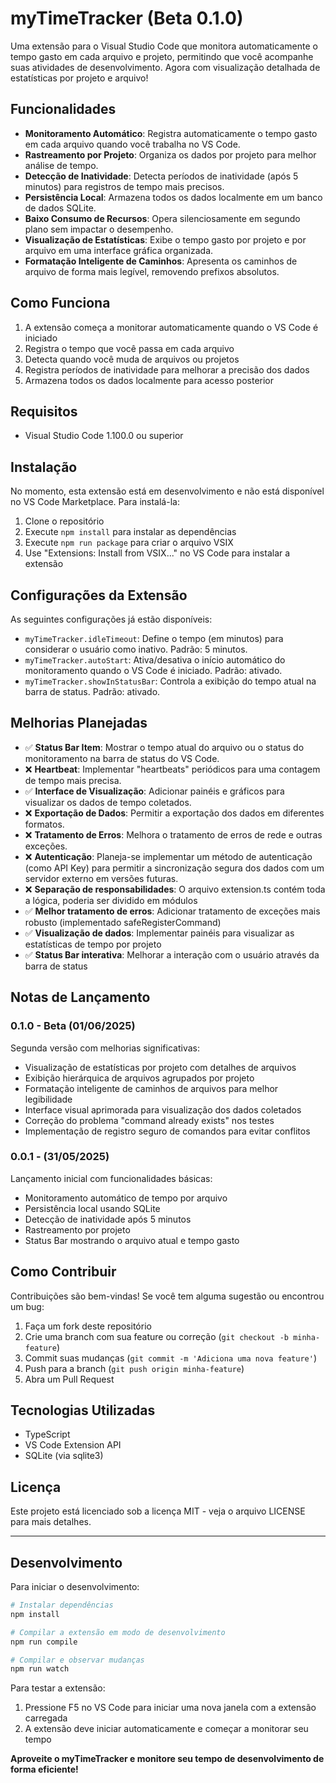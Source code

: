 # myTimeTracker (Beta 0.1.0)

Uma extensão para o Visual Studio Code que monitora automaticamente o tempo gasto em cada arquivo e projeto, permitindo que você acompanhe suas atividades de desenvolvimento. Agora com visualização detalhada de estatísticas por projeto e arquivo!

## Funcionalidades

- **Monitoramento Automático**: Registra automaticamente o tempo gasto em cada arquivo quando você trabalha no VS Code.
- **Rastreamento por Projeto**: Organiza os dados por projeto para melhor análise de tempo.
- **Detecção de Inatividade**: Detecta períodos de inatividade (após 5 minutos) para registros de tempo mais precisos.
- **Persistência Local**: Armazena todos os dados localmente em um banco de dados SQLite.
- **Baixo Consumo de Recursos**: Opera silenciosamente em segundo plano sem impactar o desempenho.
- **Visualização de Estatísticas**: Exibe o tempo gasto por projeto e por arquivo em uma interface gráfica organizada.
- **Formatação Inteligente de Caminhos**: Apresenta os caminhos de arquivo de forma mais legível, removendo prefixos absolutos.

## Como Funciona

1. A extensão começa a monitorar automaticamente quando o VS Code é iniciado
2. Registra o tempo que você passa em cada arquivo
3. Detecta quando você muda de arquivos ou projetos
4. Registra períodos de inatividade para melhorar a precisão dos dados
5. Armazena todos os dados localmente para acesso posterior

## Requisitos

- Visual Studio Code 1.100.0 ou superior

## Instalação

No momento, esta extensão está em desenvolvimento e não está disponível no VS Code Marketplace. Para instalá-la:

1. Clone o repositório
2. Execute `npm install` para instalar as dependências
3. Execute `npm run package` para criar o arquivo VSIX
4. Use "Extensions: Install from VSIX..." no VS Code para instalar a extensão

## Configurações da Extensão

As seguintes configurações já estão disponíveis:

- `myTimeTracker.idleTimeout`: Define o tempo (em minutos) para considerar o usuário como inativo. Padrão: 5 minutos.
- `myTimeTracker.autoStart`: Ativa/desativa o início automático do monitoramento quando o VS Code é iniciado. Padrão: ativado.
- `myTimeTracker.showInStatusBar`: Controla a exibição do tempo atual na barra de status. Padrão: ativado.

## Melhorias Planejadas

- ✅ **Status Bar Item**: Mostrar o tempo atual do arquivo ou o status do monitoramento na barra de status do VS Code.
- ❌ **Heartbeat**: Implementar "heartbeats" periódicos para uma contagem de tempo mais precisa.
- ✅ **Interface de Visualização**: Adicionar painéis e gráficos para visualizar os dados de tempo coletados.
- ❌ **Exportação de Dados**: Permitir a exportação dos dados em diferentes formatos.
- ❌ **Tratamento de Erros**: Melhora o tratamento de erros de rede e outras exceções.
- ❌ **Autenticação**: Planeja-se implementar um método de autenticação (como API Key) para permitir a sincronização segura dos dados com um servidor externo em versões futuras.
- ❌ **Separação de responsabilidades**: O arquivo extension.ts contém toda a lógica, poderia ser dividido em módulos
- ✅ **Melhor tratamento de erros**: Adicionar tratamento de exceções mais robusto (implementado safeRegisterCommand)
- ✅ **Visualização de dados**: Implementar painéis para visualizar as estatísticas de tempo por projeto
- ✅ **Status Bar interativa**: Melhorar a interação com o usuário através da barra de status

## Notas de Lançamento

### 0.1.0 - Beta (01/06/2025)

Segunda versão com melhorias significativas:

- Visualização de estatísticas por projeto com detalhes de arquivos
- Exibição hierárquica de arquivos agrupados por projeto
- Formatação inteligente de caminhos de arquivos para melhor legibilidade
- Interface visual aprimorada para visualização dos dados coletados
- Correção do problema "command already exists" nos testes
- Implementação de registro seguro de comandos para evitar conflitos

### 0.0.1 - (31/05/2025)

Lançamento inicial com funcionalidades básicas:

- Monitoramento automático de tempo por arquivo
- Persistência local usando SQLite
- Detecção de inatividade após 5 minutos
- Rastreamento por projeto
- Status Bar mostrando o arquivo atual e tempo gasto

## Como Contribuir

Contribuições são bem-vindas! Se você tem alguma sugestão ou encontrou um bug:

1. Faça um fork deste repositório
2. Crie uma branch com sua feature ou correção (`git checkout -b minha-feature`)
3. Commit suas mudanças (`git commit -m 'Adiciona uma nova feature'`)
4. Push para a branch (`git push origin minha-feature`)
5. Abra um Pull Request

## Tecnologias Utilizadas

- TypeScript
- VS Code Extension API
- SQLite (via sqlite3)

## Licença

Este projeto está licenciado sob a licença MIT - veja o arquivo LICENSE para mais detalhes.

---

## Desenvolvimento

Para iniciar o desenvolvimento:

```bash
# Instalar dependências
npm install

# Compilar a extensão em modo de desenvolvimento
npm run compile

# Compilar e observar mudanças
npm run watch
```

Para testar a extensão:

1. Pressione F5 no VS Code para iniciar uma nova janela com a extensão carregada
2. A extensão deve iniciar automaticamente e começar a monitorar seu tempo

**Aproveite o myTimeTracker e monitore seu tempo de desenvolvimento de forma eficiente!**
